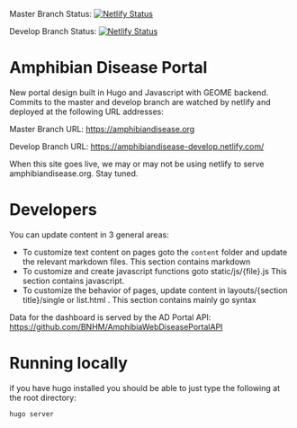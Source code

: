 
Master Branch Status: [![Netlify Status](https://api.netlify.com/api/v1/badges/23d9985e-54ca-4f1e-9acb-72998d516f11/deploy-status)](https://app.netlify.com/sites/amphibiandiseaseportal/deploys)

Develop Branch Status: [![Netlify Status](https://api.netlify.com/api/v1/badges/b68a24b3-fd2d-4499-adf0-4917402d68e7/deploy-status)](https://app.netlify.com/sites/amphibiandisease-develop/deploys)


# Amphibian Disease Portal

New portal design built in Hugo and Javascript with GEOME backend.  Commits to the master and develop branch are watched by netlify and deployed at the following URL addresses:

Master Branch URL: https://amphibiandisease.org

Develop Branch URL: https://amphibiandisease-develop.netlify.com/

When this site goes live, we may or may not be using netlify to serve amphibiandisease.org.  Stay tuned.

# Developers

You can update content in 3 general areas:

 * To customize text content on pages goto the ```content``` folder and update the relevant markdown files. This section contains markdown
 * To customize and create javascript functions goto static/js/{file}.js   This section contains javascript.
 * To customize the behavior of pages, update content in layouts/{section title}/single or list.html . This section contains mainly go syntax
 
Data for the dashboard is served by the AD Portal API: https://github.com/BNHM/AmphibiaWebDiseasePortalAPI

# Running locally
if you have hugo installed you should be able to just type the following at the root directory:

```
hugo server
```
